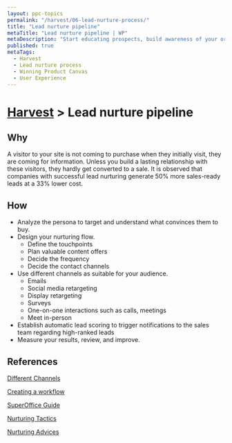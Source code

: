 ```yaml
---
layout: ppc-topics 
permalink: "/harvest/06-lead-nurture-process/"
title: "Lead nurture pipeline"
metaTitle: "Lead nurture pipeline | WP"
metaDescription: "Start educating prospects, build awareness of your organization and its products. Build trust and a good relationship to ensure the potential client chooses you when it is time to buy."
published: true
metaTags:
  - Harvest
  - Lead nurture process
  - Winning Product Canvas
  - User Experience
---
```

# [Harvest](../) > Lead nurture pipeline

## Why

A visitor to your site is not coming to purchase when they initially visit, they are coming for information. Unless you build a lasting relationship with these visitors, they hardly get converted to a sale. It is observed that companies with successful lead nurturing generate 50% more sales-ready leads at a 33% lower cost.

## How

- Analyze the persona to target and understand what convinces them to buy.
- Design your nurturing flow.
  - Define the touchpoints
  - Plan valuable content offers
  - Decide the frequency
  - Decide the contact channels
- Use different channels as suitable for your audience.
  - Emails
  - Social media retargeting
  - Display retargeting
  - Surveys
  - One-on-one interactions such as calls, meetings
  - Meet in-person
- Establish automatic lead scoring to trigger notifications to the sales team regarding high-ranked leads
- Measure your results, review, and improve.

## References

[Different Channels](https://databox.com/lead-nurturing-strategy)

[Creating a workflow](https://www.smartbugmedia.com/blog/lead-nurturing-workflow)

[SuperOffice Guide](https://www.superoffice.com/blog/lead-nurturing-strategy/)

[Nurturing Tactics](https://blog.hubspot.com/marketing/7-effective-lead-nurturing-tactics)

[Nurturing Advices](https://www.trewmarketing.com/smartmarketingblog/smartmarketingblog/hubspot/build-a-lead-nurturing-campaign-in-10-easy-steps/)
